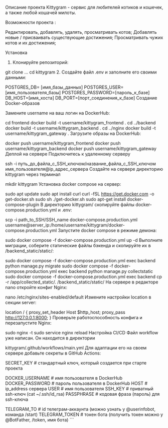 Описание проекта
Kittygram - сервис для любителей котиков и кошечек, а также любой кошачей милоты.

Возможности проекта :

Редактировать, добавлять, удалять, просматривать котов;
Добавлять новые / присваивать существующие достижения;
Просматривать чужих котов и их достижения;

Установка
1. Клонируйте репозиторий:

git clone ...
cd kittygram
2. Создайте файл .env и заполните его своими данными:


POSTGRES_DB= [имя_базы_данных]
POSTGRES_USER=[имя_пользователя_базы]
POSTGRES_PASSWORD=[пароль_к_базе]
DB_HOST=[имя_хоста]
DB_PORT=[порт_соединения_к_базе]
Создание Docker-образов

Замените username на ваш логин на DockerHub:

cd frontend
docker build -t username/kittygram_frontend .
cd ../backend
docker build -t username/kittygram_backend .
cd ../nginx
docker build -t username/kittygram_gateway . 
Загрузите образы на DockerHub:

docker push username/kittygram_frontend
docker push username/kittygram_backend
docker push username/kittygram_gateway
Деплой на сервере
Подключитесь к удаленному серверу

ssh -i путь_до_файла_с_SSH_ключом/название_файла_с_SSH_ключом имя_пользователя@ip_адрес_сервера 
Создайте на сервере директорию kittygram через терминал

mkdir kittygram
Установка docker compose на сервер:

sudo apt update
sudo apt install curl
curl -fSL https://get.docker.com -o get-docker.sh
sudo sh ./get-docker.sh
sudo apt-get install docker-compose-plugin
В директорию kittygram/ скопируйте файлы docker-compose.production.yml и .env:

scp -i path_to_SSH/SSH_name docker-compose.production.yml username@server_ip:/home/username/kittygram/docker-compose.production.yml
Запустите docker compose в режиме демона:

sudo docker compose -f docker-compose.production.yml up -d
Выполните миграции, соберите статические файлы бэкенда и скопируйте их в /backend_static/static/:

sudo docker compose -f docker-compose.production.yml exec backend python manage.py migrate
sudo docker compose -f docker-compose.production.yml exec backend python manage.py collectstatic
sudo docker compose -f docker-compose.production.yml exec backend cp -r /app/collected_static/. /backend_static/static/
На сервере в редакторе nano откройте конфиг Nginx:

nano /etc/nginx/sites-enabled/default
Измените настройки location в секции server:

location / {
    proxy_set_header Host $http_host;
    proxy_pass http://127.0.0.1:8000;
}
Проверьте работоспособность конфига и перезапустите Nginx:

sudo nginx -t 
sudo service nginx reload
Настройка CI/CD
Файл workflow уже написан. Он находится в директории

kittygram/.github/workflows/main.yml
Для адаптации его на своем сервере добавьте секреты в GitHub Actions:

SECRET_KEY # стандартный ключ, который создается при старте проекта

DOCKER_USERNAME # имя пользователя в DockerHub DOCKER_PASSWORD # пароль пользователя в DockerHub HOST # ip_address сервера USER # имя пользователя SSH_KEY # приватный ssh-ключ (cat ~/.ssh/id_rsa) PASSPHRASE # кодовая фраза (пароль) для ssh-ключа

TELEGRAM_TO # id телеграм-аккаунта (можно узнать у @userinfobot, команда /start) TELEGRAM_TOKEN # токен бота (получить токен можно у @BotFather, /token, имя бота) ```
